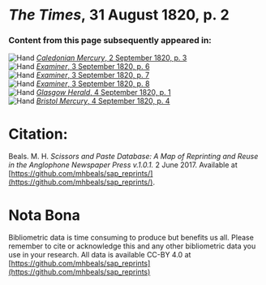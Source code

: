 # *The Times*, 31 August 1820, p. 2  
  
### Content from this page subsequently appeared in:  
![Hand](http://scissorsandpaste.net/wp-content/uploads/2017/06/smallhandpointer.png) [*Caledonian Mercury*, 2 September 1820, p. 3](https://mhbeals.github.io/sap_html/Caledonian-Mercury/Caledonian-Mercury-2-September-1820-p-3)  
![Hand](http://scissorsandpaste.net/wp-content/uploads/2017/06/smallhandpointer.png) [*Examiner*, 3 September 1820, p. 6](https://mhbeals.github.io/sap_html/Examiner/Examiner-3-September-1820-p-6)  
![Hand](http://scissorsandpaste.net/wp-content/uploads/2017/06/smallhandpointer.png) [*Examiner*, 3 September 1820, p. 7](https://mhbeals.github.io/sap_html/Examiner/Examiner-3-September-1820-p-7)  
![Hand](http://scissorsandpaste.net/wp-content/uploads/2017/06/smallhandpointer.png) [*Examiner*, 3 September 1820, p. 8](https://mhbeals.github.io/sap_html/Examiner/Examiner-3-September-1820-p-8)  
![Hand](http://scissorsandpaste.net/wp-content/uploads/2017/06/smallhandpointer.png) [*Glasgow Herald*, 4 September 1820, p. 1](https://mhbeals.github.io/sap_html/Glasgow-Herald/Glasgow-Herald-4-September-1820-p-1)  
![Hand](http://scissorsandpaste.net/wp-content/uploads/2017/06/smallhandpointer.png) [*Bristol Mercury*, 4 September 1820, p. 4](https://mhbeals.github.io/sap_html/Bristol-Mercury/Bristol-Mercury-4-September-1820-p-4)  


# Citation: 

Beals. M. H. *Scissors and Paste Database: A Map of Reprinting and Reuse in the Anglophone Newspaper Press v.1.0.1.* 2 June 2017. Available at [https://github.com/mhbeals/sap_reprints/](https://github.com/mhbeals/sap_reprints/). 

# Nota Bona

Bibliometric data is time consuming to produce but benefits us all. Please remember to cite or acknowledge this and any other bibliometric data you use in your research. All data is available CC-BY 4.0 at [https://github.com/mhbeals/sap_reprints](https://github.com/mhbeals/sap_reprints)